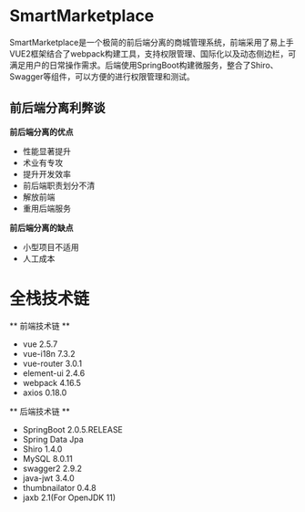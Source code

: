 # SmartMarketplace
SmartMarketplace是一个极简的前后端分离的商城管理系统，前端采用了易上手VUE2框架结合了webpack构建工具，支持权限管理、国际化以及动态侧边栏，可满足用户的日常操作需求。后端使用SpringBoot构建微服务，整合了Shiro、Swagger等组件，可以方便的进行权限管理和测试。

## 前后端分离利弊谈

**前后端分离的优点**

-	性能显著提升
-	术业有专攻
-	提升开发效率
-	前后端职责划分不清
-	解放前端
-	重用后端服务

**前后端分离的缺点**

-	小型项目不适用
-	人工成本


# 全栈技术链

** 前端技术链 **

- vue 2.5.7
- vue-i18n 7.3.2
- vue-router 3.0.1
- element-ui 2.4.6
- webpack 4.16.5
- axios 0.18.0

** 后端技术链 **

- SpringBoot 2.0.5.RELEASE
- Spring Data Jpa
- Shiro 1.4.0
- MySQL 8.0.11
- swagger2 2.9.2
- java-jwt 3.4.0
- thumbnailator 0.4.8
- jaxb 2.1(For OpenJDK 11)


